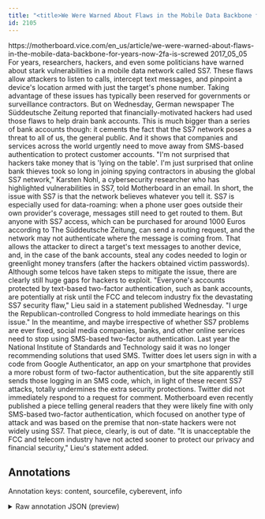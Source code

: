 ```yaml
---
title: "<title>We Were Warned About Flaws in the Mobile Data Backbone for Years. Now 2FA Is Screwed. - Motherboard</title>"
id: 2105
---
```


<title>We Were Warned About Flaws in the Mobile Data Backbone for Years. Now 2FA Is Screwed. - Motherboard</title>
<source> https://motherboard.vice.com/en_us/article/we-were-warned-about-flaws-in-the-mobile-data-backbone-for-years-now-2fa-is-screwed </source>
<date> 2017_05_05 </date>
<text>
 For years, researchers, hackers, and even some politicians have warned about stark vulnerabilities in a mobile data network called SS7. These flaws allow attackers to listen to calls, intercept text messages, and pinpoint a device's location armed with just the target's phone number. Taking advantage of these issues has typically been reserved for governments or surveillance contractors.
But on Wednesday, German newspaper The Süddeutsche Zeitung reported that financially-motivated hackers had used those flaws to help drain bank accounts.
This is much bigger than a series of bank accounts though: it cements the fact that the SS7 network poses a threat to all of us, the general public. And it shows that companies and services across the world urgently need to move away from SMS-based authentication to protect customer accounts.
"I'm not surprised that hackers take money that is 'lying on the table'. I'm just surprised that online bank thieves took so long in joining spying contractors in abusing the global SS7 network," Karsten Nohl, a cybersecurity researcher who has highlighted vulnerabilities in SS7, told Motherboard in an email.
In short, the issue with SS7 is that the network believes whatever you tell it. SS7 is especially used for data-roaming: when a phone user goes outside their own provider's coverage, messages still need to get routed to them. But anyone with SS7 access, which can be purchased for around 1000 Euros according to The Süddeutsche Zeitung, can send a routing request, and the network may not authenticate where the message is coming from.
That allows the attacker to direct a target's text messages to another device, and, in the case of the bank accounts, steal any codes needed to login or greenlight money transfers (after the hackers obtained victim passwords).
Although some telcos have taken steps to mitigate the issue, there are clearly still huge gaps for hackers to exploit.
"Everyone's accounts protected by text-based two-factor authentication, such as bank accounts, are potentially at risk until the FCC and telecom industry fix the devastating SS7 security flaw," Lieu said in a statement published Wednesday. "I urge the Republican-controlled Congress to hold immediate hearings on this issue."
In the meantime, and maybe irrespective of whether SS7 problems are ever fixed, social media companies, banks, and other online services need to stop using SMS-based two-factor authentication. Last year the National Institute of Standards and Technology said it was no longer recommending solutions that used SMS.
Twitter does let users sign in with a code from Google Authenticator, an app on your smartphone that provides a more robust form of two-factor authentication, but the site apparently still sends those logging in an SMS code, which, in light of these recent SS7 attacks, totally undermines the extra security protections. Twitter did not immediately respond to a request for comment. 
 Motherboard even recently published a piece telling general readers that they were likely fine with only SMS-based two-factor authentication, which focused on another type of attack and was based on the premise that non-state hackers were not widely using SS7. That piece, clearly, is out of date.
"It is unacceptable the FCC and telecom industry have not acted sooner to protect our privacy and financial security," Lieu's statement added.
</text>



## Annotations

Annotation keys: content, sourcefile, cyberevent, info

<details>
<summary>Raw annotation JSON (preview)</summary>

```json
{
  "content": "For years, researchers, hackers, and even some politicians have warned about stark vulnerabilities in a mobile data network called SS7. These flaws allow attackers to listen to calls, intercept text messages, and pinpoint a device's location armed with just the target's phone number. Taking advantage of these issues has typically been reserved for governments or surveillance contractors. But on Wednesday, German newspaper The S\u00fcddeutsche Zeitung reported that financially-motivated hackers had used those flaws to help drain bank accounts. This is much bigger than a series of bank accounts though: it cements the fact that the SS7 network poses a threat to all of us, the general public. And it shows that companies and services across the world urgently need to move away from SMS-based authentication to protect customer accounts. \"I'm not surprised that hackers take money that is 'lying on the table'. I'm just surprised that online bank thieves took so long in joining spying contractors in abusing the global SS7 network,\" Karsten Nohl, a cybersecurity researcher who has highlighted vulnerabilities in SS7, told Motherboard in an email. In short, the issue with SS7 is that the network believes whatever you tell it. SS7 is especially used for data-roaming: when a phone user goes outside their own provider's coverage, messages still need to get routed to them. But anyone with SS7 access, which can be purchased for around 1000 Euros according to The S\u00fcddeutsche Zeitung, can send a routing request, and the network may not authenticate where the message is coming from. That allows the attacker to direct a target's text messages to another device, and, in the case of the bank accounts, steal any codes needed to login or greenlight money transfers (after the hackers obtained victim passwords). Although some telcos have taken steps to mitigate the issue, there are clearly still huge gaps for hackers to exploit. \"Everyone's accounts protected by text-based two-factor authentication, such as bank accounts, are potentially at risk until the FCC and telecom industry fix the devastating SS7 security flaw,\" Lieu said in a statement published Wednesday. \"I urge the Republican-controlled Congress to hold immediate hearings on this issue.\" In the meantime, and maybe irrespective of whether SS7 problems are ever fixed, social media companies, banks, and other online services need to stop using SMS-based two-factor authentication. Last year the National Institute of Standards and Technology said it was no longer recommending solutions that used SMS. Twitter does let users sign in with a code from Google Authenticator, an app on your smartphone that provides a more robust form of two-factor authentication, but the site apparently still sends those logging in an SMS code, which, in light of these recent SS7 attacks, totally undermines the extra security protections. Twitter did not immediately respond to a request for comment.   Motherboard even recently published a piece telling general readers that they were likely fine with only SMS-based two-factor authentication, which focused on another type of attack and was based on the premise that non-state hackers were not widely using SS7. That piece, clearly, is out of date. \"It is unacceptable the FCC and telecom industry have not acted sooner to protect our privacy and financial security,\" Lieu's statement added.",
  "sourcefile": "2105.txt",
  "cyberevent": {
    "hopper": [
      {
        "index": 0,
        "relation": "Same",
        "events": [
          {
            "index": "E6",
            "type": "Attack",
            "realis": "Actual",
            "nugget": {
              "startOffset": 1785,
              "index": "T25",
              "endOffset": 1793,
              "text": "obtained"
            },
            "argument": [
              {
                "index": "T26",
                "text": "victim passwords",
                "endOffset": 1810,
     
```
</details>
